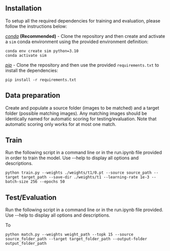 ## Installation

To setup all the required dependencies for training and evaluation, please follow the instructions below:

*[conda](https://docs.conda.io/projects/conda/en/latest/user-guide/getting-started.html)* **(Recommended)** - Clone the repository and then create and activate a `sim` conda environment using the provided environment definition:

```shell
conda env create sim python=3.10
conda activate sim
```

*[pip](https://pip.pypa.io/en/stable/getting-started/)* - Clone the repository and then use the provided `requirements.txt` to install the dependencies:

```shell
pip install -r requirements.txt
```

## Data preparation

Create and populate a source folder (images to be matched) and a target folder (possible matching images). Any matching images should be identically named for automatic scoring for testing/evaluation. Note that automatic scoring only works for at most one match.

## Train

Run the following script in a command line or in the run.ipynb file provided in order to train the model. Use --help to display all options and descriptions.

```shell
python train.py --weights ./weights/t1/0.pt --source source_path --target target_path --save-dir ./weights/t1 --learning-rate 1e-3 --batch-size 256 --epochs 50
```


## Test/Evaluation

Run the following script in a command line or in the run.ipynb file provided. Use --help to display all options and descriptions.

To 
```shell
python match.py --weights weight_path --topk 15 --source source_folder_path --target target_folder_path --output-folder output_folder_path
```

